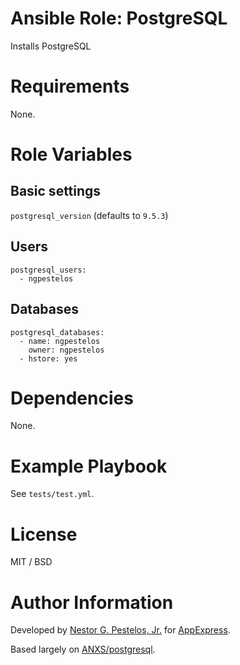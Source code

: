 # Ansible Role: PostgreSQL

Installs PostgreSQL

# Requirements

None.

# Role Variables

## Basic settings

`postgresql_version` (defaults to `9.5.3`)

## Users

```
postgresql_users:
  - ngpestelos
```

## Databases

```
postgresql_databases:
  - name: ngpestelos
    owner: ngpestelos
  - hstore: yes
```

# Dependencies

None.

# Example Playbook

See `tests/test.yml`.

# License

MIT / BSD

# Author Information

Developed by [Nestor G. Pestelos, Jr.](https://github.com/ngpestelos) for [AppExpress](https://appexpress.io).

Based largely on [ANXS/postgresql](https://github.com/ANXS/postgresql).
